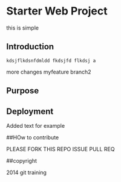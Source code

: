 # Starter Web Project

this is simple

## Introduction
	kdsjflkdsnfdmldd fkdsjfd flkdsj a
more changes myfeature branch2
## Purpose

## Deployment

Added text for example

##HOw to contribute

PLEASE FORK THIS REPO ISSUE PULL REQ



##copyright

2014 git training
